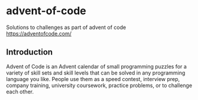 # advent-of-code
Solutions to challenges as part of advent of code https://adventofcode.com/

## Introduction
Advent of Code is an Advent calendar of small programming puzzles for a variety of skill sets and skill levels that can be solved in any programming language you like. People use them as a speed contest, interview prep, company training, university coursework, practice problems, or to challenge each other.
